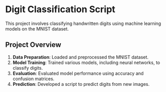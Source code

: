 # Digit Classification Script

This project involves classifying handwritten digits using machine learning models on the MNIST dataset.

## Project Overview

1. **Data Preparation**: Loaded and preprocessed the MNIST dataset.
2. **Model Training**: Trained various models, including neural networks, to classify digits.
3. **Evaluation**: Evaluated model performance using accuracy and confusion matrices.
4. **Prediction**: Developed a script to predict digits from new images.

